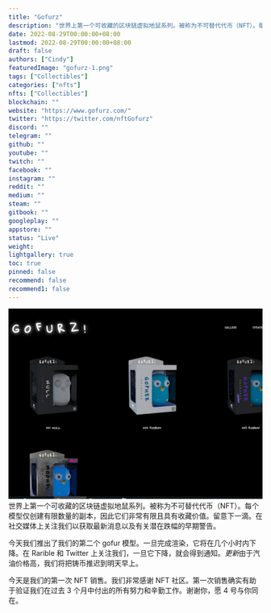 ```yaml
---
title: "Gofurz"
description: "世界上第一个可收藏的区块链虚拟地鼠系列。被称为不可替代代币（NFT）。每个模型仅创建有限数量的副本，因此它们非常有限且具有收藏价值。留意下一滴。在社交媒体上关注我们以获取最新消息以及有关潜在跌幅的早期警告。"
date: 2022-08-29T00:00:00+08:00
lastmod: 2022-08-29T00:00:00+08:00
draft: false
authors: ["Cindy"]
featuredImage: "gofurz-1.png"
tags: ["Collectibles"]
categories: ["nfts"]
nfts: ["Collectibles"]
blockchain: ""
website: "https://www.gofurz.com/"
twitter: "https://twitter.com/nftGofurz"
discord: ""
telegram: ""
github: ""
youtube: ""
twitch: ""
facebook: ""
instagram: ""
reddit: ""
medium: ""
steam: ""
gitbook: ""
googleplay: ""
appstore: ""
status: "Live"
weight: 
lightgallery: true
toc: true
pinned: false
recommend: false
recommend1: false
---
```

![NFT](image-20220826173416082.png)世界上第一个可收藏的区块链虚拟地鼠系列。被称为不可替代代币（NFT）。每个模型仅创建有限数量的副本，因此它们非常有限且具有收藏价值。留意下一滴。在社交媒体上关注我们以获取最新消息以及有关潜在跌幅的早期警告。

今天我们推出了我们的第二个 gofur 模型。一旦完成渲染，它将在几个小时内下降。在 Rarible 和 Twitter 上关注我们，一旦它下降，就会得到通知。*更新*由于汽油价格高，我们将把铸币推迟到明天早上。

今天是我们的第一次 NFT 销售。我们非常感谢 NFT 社区。第一次销售确实有助于验证我们在过去 3 个月中付出的所有努力和辛勤工作。谢谢你，愿 4 号与你同在。